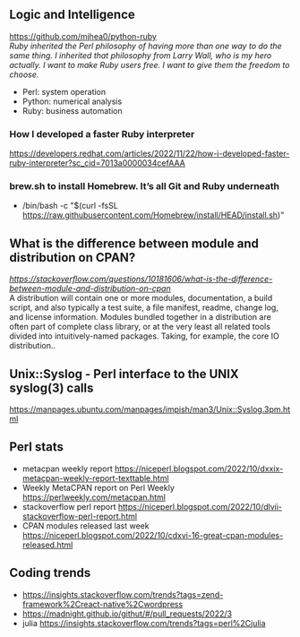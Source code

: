 ## Logic and Intelligence
https://github.com/mjhea0/python-ruby <br>
<i>Ruby inherited the Perl philosophy of having more than one way to do the same thing. I inherited that philosophy from Larry Wall, who is my hero actually. I want to make Ruby users free. I want to give them the freedom to choose. </i>
 - Perl: system operation
 - Python: numerical analysis
 - Ruby: business automation
### How I developed a faster Ruby interpreter
https://developers.redhat.com/articles/2022/11/22/how-i-developed-faster-ruby-interpreter?sc_cid=7013a0000034cefAAA
### brew.sh to install Homebrew. It’s all Git and Ruby underneath
 - /bin/bash -c "$(curl -fsSL https://raw.githubusercontent.com/Homebrew/install/HEAD/install.sh)"
## What is the difference between module and distribution on CPAN?
<i>https://stackoverflow.com/questions/10181606/what-is-the-difference-between-module-and-distribution-on-cpan</i><br>
A distribution will contain one or more modules, documentation, a build script, and also typically a test suite, a file manifest, readme, change log, and license information. Modules bundled together in a distribution are often part of complete class library, or at the very least all related tools divided into intuitively-named packages. Taking, for example, the core IO distribution..
## Unix::Syslog - Perl interface to the UNIX syslog(3) calls
https://manpages.ubuntu.com/manpages/impish/man3/Unix::Syslog.3pm.html
## Perl stats
 - metacpan weekly report https://niceperl.blogspot.com/2022/10/dxxix-metacpan-weekly-report-texttable.html
 - Weekly MetaCPAN report on Perl Weekly https://perlweekly.com/metacpan.html
 - stackoverflow perl report https://niceperl.blogspot.com/2022/10/dlvii-stackoverflow-perl-report.html
 - CPAN modules released last week https://niceperl.blogspot.com/2022/10/cdxvi-16-great-cpan-modules-released.html
## Coding trends
 - https://insights.stackoverflow.com/trends?tags=zend-framework%2Creact-native%2Cwordpress
 - https://madnight.github.io/githut/#/pull_requests/2022/3
 - julia https://insights.stackoverflow.com/trends?tags=perl%2Cjulia
